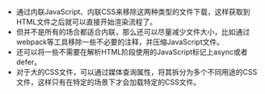 * 通过内联JavaScript、内联CSS来移除这两种类型的文件下载，这样获取到HTML文件之后就可以直接开始渲染流程了。
* 但并不是所有的场合都适合内联，那么还可以尽量减少文件大小，比如通过webpack等工具移除一些不必要的注释，并压缩JavaScript文件。
* 还可以将一些不需要在解析HTML阶段使用的JavaScript标记上async或者defer。
* 对于大的CSS文件，可以通过媒体查询属性，将其拆分为多个不同用途的CSS文件，这样只有在特定的场景下才会加载特定的CSS文件。